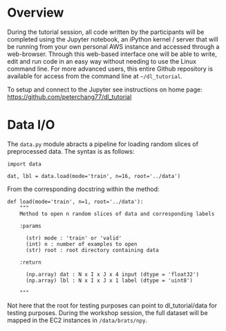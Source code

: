 # Overview 

During the tutorial session, all code written by the participants will be completed using the Jupyter notebook, an iPython kernel / server that will be running from your own personal AWS instance and accessed through a web-browser. Through this web-based interface one will be able to write, edit and run code in an easy way without needing to use the Linux command line. For more advanced users, this entire Github repository is available for access from the command line at `~/dl_tutorial`.

To setup and connect to the Jupyter see instructions on home page: https://github.com/peterchang77/dl_tutorial 

# Data I/O

The `data.py` module abracts a pipeline for loading random slices of preprocessed data. The syntax is as follows:
```
import data

dat, lbl = data.load(mode='train', n=16, root='../data')

```

From the corresponding docstring within the method:
```
def load(mode='train', n=1, root='../data'):
    """
    Method to open n random slices of data and corresponding labels 

    :params

      (str) mode : 'train' or 'valid'
      (int) n : number of examples to open
      (str) root : root directory containing data

    :return

      (np.array) dat : N x I x J x 4 input (dtype = 'float32')
      (np.array) lbl : N x I x J x 1 label (dtype = 'uint8')

    """
```

Not here that the root for testing purposes can point to dl_tutorial/data for testing purposes. During the workshop session, the full dataset will be mapped in the EC2 instances in `/data/brats/npy`.
